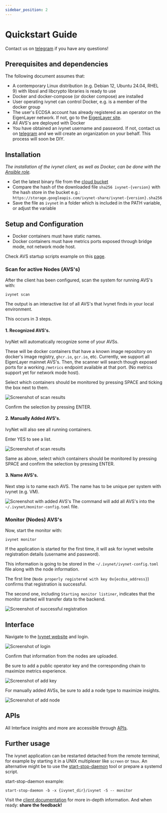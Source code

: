 ```yaml
---
sidebar_position: 2
---
```


# Quickstart Guide

Contact us on [telegram](https://t.me/ivynetdotdev) if you have any questions!

## Prerequisites and dependencies

The following document assumes that:

- A contemporary Linux distribution (e.g. Debian 12, Ubuntu 24.04, RHEL 9) with libssl and libcrypto libraries is ready to use
- Docker and docker-compose (or docker compose) are installed
- User operating ivynet can control Docker, e.g. is a member of the docker group
- The user's ECDSA account has already registered as an operator on the EigenLayer network.
If not, go to the [EigenLayer site](https://docs.eigenlayer.xyz/eigenlayer/operator-guides/operator-installation).
- All AVS's are deployed with Docker
- You have obtained an ivynet username and password.
If not, contact us on [telegram](https://t.me/ivynetdotdev) and we will create an organization on your behalf.
This process will soon be DIY.

## Installation

*The installation of the ivynet client, as well as Docker, can be done with the [Ansible role](https://github.com/ivy-net/ivynet-client-ansible).*

* Get the latest binary file from the [cloud bucket](https://storage.googleapis.com/ivynet-share/index.html)
* Compare the hash of the downloaded file `sha256 ivynet-{version}` with the hash store in the bucket e.g.: `https://storage.googleapis.com/ivynet-share/ivynet-{version}.sha256`
* Save the file as `ivynet` in a folder which is included in the PATH variable, or adjust the variable

## Setup and Configuration

- Docker containers must have static names.
- Docker containers must have metrics ports exposed through bridge mode, not network mode host.

Check AVS startup scripts example on this [page](./AVSstartup.md).

### Scan for active Nodes (AVS's)

After the client has been configured, scan the system for running AVS's with:
```
ivynet scan
```

The output is an interactive list of all AVS's that Ivynet finds in your local environment.

This occurs in 3 steps.

#### 1. Recognized AVS's.

IvyNet will automatically recognize some of your AVSs.

These will be docker containers that have a known image repository on docker's image registry, `ghcr.io`, `gcr.io`, etc.
Currently, we support all EigenLayer mainnet AVS's.
Then, the scanner will search though exposed ports for a working `/metrics` endpoint available at that port.
(No metrics support yet for network mode host).

Select which containers should be monitored by pressing SPACE and ticking the box next to them.

![Screenshot of scan results](./imgs/screens/scan.png)

Confirm the selection by pressing ENTER.

#### 2. Manually Added AVS's.

IvyNet will also see all running containers.

Enter YES to see a list.

![Screenshot of scan results](./imgs/screens/name.png)

Same as above, select which containers should be monitored by pressing SPACE and confirm the selection by pressing ENTER.

#### 3. Name AVS's. 

Next step is to name each AVS.
The name has to be unique per system with ivynet (e.g. VM).

![Screenshot with added AVS's](./imgs/screens/name3.png)
The command will add all AVS's into the `~/.ivynet/monitor-config.toml` file.

### Monitor (Nodes) AVS's

Now, start the monitor with:

```
ivynet monitor
```
If the application is started for the first time, it will ask for ivynet website registration details (username and password).

This information is going to be stored in the `~/.ivynet/ivynet-config.toml` file along with the node information.

The first line (`Node properly registered with key 0x{ecdsa_address}`) confirms that registration is successful.

The second one, including `Starting monitor listiner`, indicates that the monitor started will transfer data to the backend.

![Screenshot of successful registration](./imgs/screens/monitor2.png)

## Interface

Navigate to the [Ivynet website](https://metrics.ivynet.dev/login) and login.

![Screenshot of login](./imgs/screens/login3.svg)

Confirm that information from the nodes are uploaded.

Be sure to add a public operator key and the corresponding chain to maximize metrics experience.

![Screenshot of add key](./imgs/screens/key.svg)

For manually added AVSs, be sure to add a node type to maximize insights.

![Screenshot of add node](./imgs/screens/addtype2.png)


## APIs

All Interface insights and more are accessible through [APIs](https://docs.ivynet.dev/docs/client/api_spec).

## Further usage

The ivynet application can be restarted detached from the remote terminal, for example by starting it in a UNIX multiplexer like `screen` or `tmux`.
An alternative might be to use the [start-stop-daemon](https://github.com/daleobrien/start-stop-daemon) tool or prepare a systemd script.

start-stop-daemon example:
```
start-stop-daemon -b -x {ivynet_dir}/ivynet -S -- monitor
```

Visit the [client documentation](./clientDocs.md) for more in-depth information.
And when ready: **share the feedback!**
